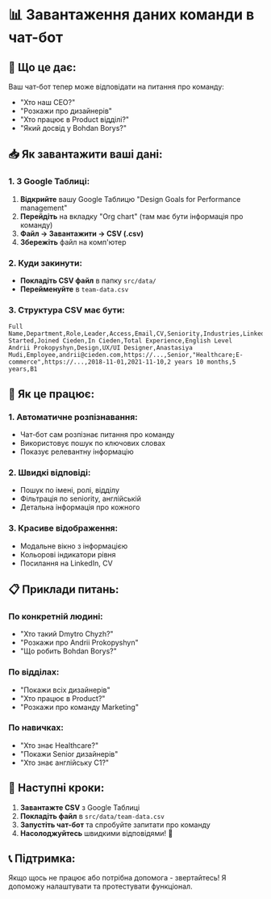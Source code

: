 # 📊 Завантаження даних команди в чат-бот

## 🎯 Що це дає:

Ваш чат-бот тепер може відповідати на питання про команду:
- "Хто наш CEO?"
- "Розкажи про дизайнерів"
- "Хто працює в Product відділі?"
- "Який досвід у Bohdan Borys?"

## 📥 Як завантажити ваші дані:

### **1. З Google Таблиці:**
1. **Відкрийте** вашу Google Таблицю "Design Goals for Performance management"
2. **Перейдіть** на вкладку "Org chart" (там має бути інформація про команду)
3. **Файл → Завантажити → CSV (.csv)**
4. **Збережіть** файл на комп'ютер

### **2. Куди закинути:**
- **Покладіть CSV файл** в папку `src/data/`
- **Перейменуйте** в `team-data.csv`

### **3. Структура CSV має бути:**
```csv
Full Name,Department,Role,Leader,Access,Email,CV,Seniority,Industries,LinkedIn,Experience Started,Joined Cieden,In Cieden,Total Experience,English Level
Andrii Prokopyshyn,Design,UX/UI Designer,Anastasiya Mudi,Employee,andrii@cieden.com,https://...,Senior,"Healthcare;E-commerce",https://...,2018-11-01,2021-11-10,2 years 10 months,5 years,B1
```

## 🔧 Як це працює:

### **1. Автоматичне розпізнавання:**
- Чат-бот сам розпізнає питання про команду
- Використовує пошук по ключових словах
- Показує релевантну інформацію

### **2. Швидкі відповіді:**
- Пошук по імені, ролі, відділу
- Фільтрація по seniority, англійській
- Детальна інформація про кожного

### **3. Красиве відображення:**
- Модальне вікно з інформацією
- Кольорові індикатори рівня
- Посилання на LinkedIn, CV

## 📋 Приклади питань:

### **По конкретній людині:**
- "Хто такий Dmytro Chyzh?"
- "Розкажи про Andrii Prokopyshyn"
- "Що робить Bohdan Borys?"

### **По відділах:**
- "Покажи всіх дизайнерів"
- "Хто працює в Product?"
- "Розкажи про команду Marketing"

### **По навичках:**
- "Хто знає Healthcare?"
- "Покажи Senior дизайнерів"
- "Хто знає англійську C1?"

## 🚀 Наступні кроки:

1. **Завантажте CSV** з Google Таблиці
2. **Покладіть файл** в `src/data/team-data.csv`
3. **Запустіть чат-бот** та спробуйте запитати про команду
4. **Насолоджуйтесь** швидкими відповідями! 🎉

## 📞 Підтримка:

Якщо щось не працює або потрібна допомога - звертайтесь!
Я допоможу налаштувати та протестувати функціонал.

